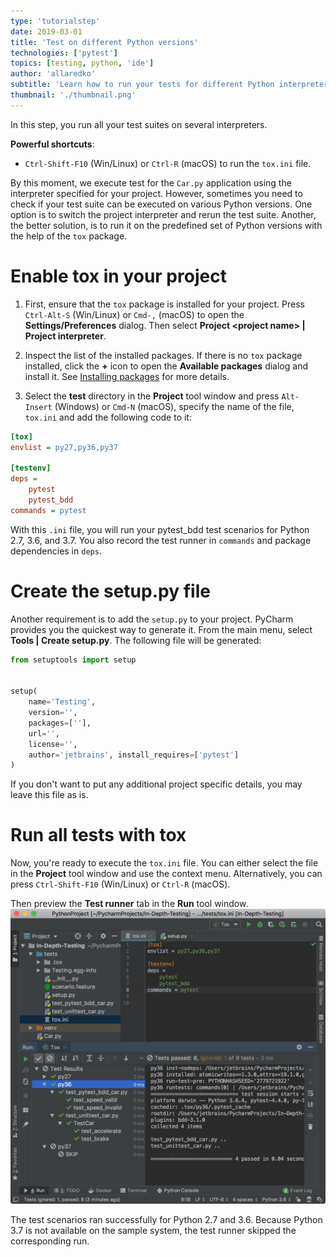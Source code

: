 ```yaml
---
type: 'tutorialstep'
date: 2019-03-01
title: 'Test on different Python versions'
technologies: ['pytest']
topics: [testing, python, 'ide']
author: 'allaredko'
subtitle: 'Learn how to run your tests for different Python interpreters using the tox package'
thumbnail: './thumbnail.png'
---
```


In this step, you run all your test suites on several interpreters.

**Powerful shortcuts**: 
-  `Ctrl-Shift-F10` (Win/Linux) or `Ctrl-R` (macOS) to run the `tox.ini` file.

By this moment, we execute test for the `Car.py` application using the interpreter
specified for your project. However, sometimes you need to check if your test 
suite can be executed on various Python versions. One option is to switch the project 
interpreter and rerun the test suite. Another, the better solution, is to 
run it on the predefined set of Python versions with the help of the `tox` package.

# Enable tox in your project

1. First, ensure that the `tox` package is installed for your project. Press `Ctrl-Alt-S` (Win/Linux) or `Cmd-,` (macOS) to open the **Settings/Preferences** dialog. Then select 
**Project &lt;project name&gt; | Project interpreter**.

2. Inspect the list of the installed packages. If there is no `tox` package installed, 
click the **+** icon to open the **Available packages** dialog and 
install it. See <a href="" target="_blank">Installing packages</a> for more details.

3. Select the **test** directory in the **Project** tool window and press `Alt-Insert` 
(Windows) or `Cmd-N` (macOS), specify the name of the file, `tox.ini` and add the following
code to it:

```ini
[tox]
envlist = py27,py36,py37

[testenv]
deps =
    pytest
    pytest_bdd
commands = pytest
```

With this `.ini` file, you will run your pytest_bdd test scenarios for Python 2.7, 3.6, and 3.7.
You also record the test runner in `commands` and package dependencies in `deps`.

# Create the setup.py file

Another requirement is to add the `setup.py` to your project. 
PyCharm provides you the quickest way to generate it. 
From the main menu, select **Tools | Create setup.py**.
The following file will be generated:

```python
from setuptools import setup


setup(
    name='Testing',
    version='',
    packages=[''],
    url='',
    license='',
    author='jetbrains', install_requires=['pytest']
)
```

If you don't want to put any additional project specific details, you may leave this
file as is.

# Run all tests with tox

Now, you're ready to execute the `tox.ini` file. 
You can either select the file in the **Project** tool window and use the context menu.
Alternatively, you can press `Ctrl-Shift-F10` (Win/Linux) or `Ctrl-R` (macOS).

Then preview the **Test runner** tab in the **Run** tool window.
 ![Running all tests for py27, py36, and py37](screenshots/test_tox_run.png)

The test scenarios ran successfully for Python 2.7 and 3.6. Because Python 3.7 is
not available on the sample system, the test runner skipped the corresponding run.

